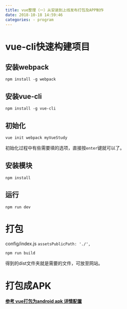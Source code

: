```yaml
---
title: vue整理（一）从安装到上线发布打包及APP制作
date: 2018-10-18 14:59:46
categories: - program
---
```



# vue-cli快速构建项目

## 安装webpack
`npm install -g webpack`

## 安装vue-cli
`npm install -g vue-cli`

## 初始化
`vue init webpack myVueStudy`

初始化过程中有些需要填的选项，直接按`enter`键就可以了。

## 安装模块
`npm install`

## 运行
`npm run dev`


# 打包

config/index.js
`assetsPublicPath: './',`

`npm run build`

得到的dist文件夹就是需要的文件，可放至网站。

# 打包成APK

**[参考 vue打包为android apk 详情配置](https://firefly1984982452.github.io/2018/09/14/vue%E6%89%93%E5%8C%85%E4%B8%BAandroid%20apk%20%E8%AF%A6%E6%83%85%E9%85%8D%E7%BD%AE/#more)**

